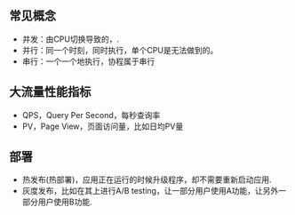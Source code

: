 ## 常见概念
- 并发：由CPU切换导致的，.
- 并行：同一个时刻，同时执行，单个CPU是无法做到的。
- 串行：一个一个地执行，协程属于串行

## 大流量性能指标
- QPS，Query Per Second，每秒查询率
- PV，Page View，页面访问量，比如日均PV量

## 部署
- 热发布(热部署)，应用正在运行的时候升级程序，却不需要重新启动应用.
- 灰度发布，比如在其上进行A/B testing，让一部分用户使用A功能，让另外一部分用户使用B功能.

